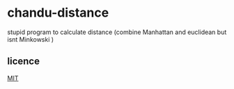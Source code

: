 # chandu-distance
stupid program to calculate distance (combine Manhattan and euclidean but isnt Minkowski )

## licence
[MIT](LICENCE)
